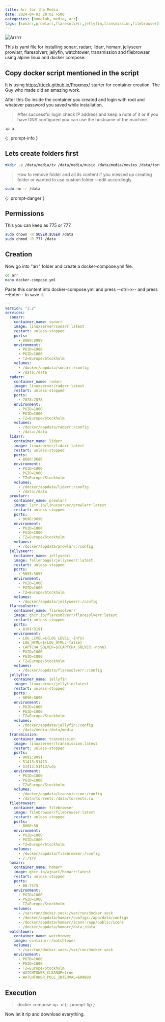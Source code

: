 ```yaml
---
title: Arr for the Media
date: 2024-04-03 20:01 +500
categories: [homelab, media, arr]
tags: [sonarr,prowlarr,flaresolverr,jellyfin,transmission,filebrowser]
---
```


![Arrrrr](https://www.sparklebox.co.uk/wp-content/uploads/1-9220.jpg)

This is yaml file for installing sonarr, radarr, lidarr, homarr, jellyseerr prowlarr, flaresolverr, jellyfin, watchtower, transmission and filebrowser using alpine linux and docker compose. 

## Copy docker script mentioned in the script

It is using https://tteck.github.io/Proxmox/ starter for container creation. The Guy who made did an amazing work.

After this Go inside the container you created and login with root and whatever password you saved while installation. 

> After successful login check IP address and keep a note of it or if you have DNS configured you can use the hostname of the machine. 
```bash
ip a
```
{: .prompt-info }

## Lets create folders first 

```bash
mkdir -p /data/media/tv /data/media/music /data/media/movies /data/torrents/tv /data/torrents/music /data/torrents/movies arr
```
> How to remove folder and all its content if you messed up creating folder or wanted to use custom folder --edit accordingly.
```bash
sudo rm -r /data
```
{: .prompt-danger }

## Permissions
This you can keep as 775 or 777. 
```bash
sudo chown -R $USER:$USER /data
sudo chmod -R 777 /data
```
## Creation

Now go into "arr" folder and create a docker-compose.yml file.

```bash
cd arr
nano docker-compose.yml
```
Paste this content into docker-compose.yml and press --ctrl+x-- and press --Enter-- to save it.

```yaml
---
version: "3.2"
services:
  sonarr:
    container_name: sonarr
    image: linuxserver/sonarr:latest
    restart: unless-stopped
    ports:
      - 8989:8989
    environment:
      - PUID=1000
      - PGID=1000
      - TZ=Europe/Stockholm
    volumes:
      - /docker/appdata/sonarr:/config
      - /data:/data
  radarr:
    container_name: radarr
    image: linuxserver/radarr:latest
    restart: unless-stopped
    ports:
      - 7878:7878
    environment:
      - PUID=1000
      - PGID=1000
      - TZ=Europe/Stockholm
    volumes:
      - /docker/appdata/radarr:/config
      - /data:/data
  lidarr:
    container_name: lidarr
    image: linuxserver/lidarr:latest
    restart: unless-stopped
    ports:
      - 8686:8686
    environment:
      - PUID=1000
      - PGID=1000
      - TZ=Europe/Stockholm
    volumes:
      - /docker/appdata/lidarr:/config
      - /data:/data
  prowlarr:
    container_name: prowlarr
    image: lscr.io/linuxserver/prowlarr:latest
    restart: unless-stopped
    ports:
      - 9696:9696
    environment:
      - PUID=1000
      - PGID=1000
      - TZ=Europe/Stockholm
    volumes:
      - /docker/appdata/prowlarr:/config
  jellyseerr:
    container_name: jellyseerr
    image: fallenbagel/jellyseerr:latest
    restart: unless-stopped
    ports:
      - 5055:5055
    environment:
      - PUID=1000
      - PGID=1000
      - TZ=Europe/Stockholm 
    volumes:
      - /docker/appdata/jellyseerr:/config
  flaresolverr:
    container_name: flaresolverr
    image: ghcr.io/flaresolverr/flaresolverr:latest
    restart: unless-stopped
    ports:
      - 8191:8191
    environment:
      - LOG_LEVEL=${LOG_LEVEL:-info}
      - LOG_HTML=${LOG_HTML:-false}
      - CAPTCHA_SOLVER=${CAPTCHA_SOLVER:-none}
      - PUID=1000
      - PGID=1000
      - TZ=Europe/Stockholm
    volumes:
      - /docker/appdata/flaresolverr:/config
  jellyfin:
    container_name: jellyfin
    image: linuxserver/jellyfin:latest
    restart: unless-stopped
    ports:
      - 8096:8096
    environment:
      - PUID=1000
      - PGID=1000
      - TZ=Europe/Stockholm
    volumes:
      - /docker/appdata/jellyfin:/config
      - /data/media:/data/media
  transmission:
    container_name: transmission
    image: linuxserver/transmission:latest
    restart: unless-stopped
    ports:
      - 9091:9091
      - 51413:51413
      - 51413:51413/udp
    environment:
      - PUID=1000
      - PGID=1000
      - TZ=Europe/Stockholm
    volumes:
      - /docker/appdata/transmission:/config
      - /data/torrents:/data/torrents:rw
  filebrowser:
    container_name: filebrowser
    image: filebrowser/filebrowser:latest
    restart: unless-stopped
    ports:
      - 8080:80
    environment:
      - PUID=1000
      - PGID=1000
      - TZ=Europe/Stockholm
    volumes:
      - /docker/appdata/filebrowser:/config
      - /:/srv
  homarr:
    container_name: homarr
    image: ghcr.io/ajnart/homarr:latest
    restart: unless-stopped
    ports:
      - 80:7575
    environment:
      - PUID=1000
      - PGID=1000
      - TZ=Europe/Stockholm
    volumes:
      - /var/run/docker.sock:/var/run/docker.sock
      - /docker/appdata/homarr/configs:/app/data/configs
      - /docker/appdata/homarr/icons:/app/public/icons
      - /docker/appdata/homarr/data:/data
  watchtower:
    container_name: watchtower
    image: containrrr/watchtower
    volumes:
      - /var/run/docker.sock:/var/run/docker.sock
    environment:
      - PUID=1000
      - PGID=1000
      - TZ=Europe/Stockholm
      - WATCHTOWER_CLEANUP=true
      - WATCHTOWER_POLL_INTERVAL=604800
```
## Execution
> docker compose up -d
{: .prompt-tip }

Now let it rip and download everything. 